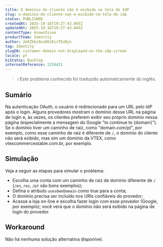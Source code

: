```yaml
---
title: O domínio do cliente não é exibido na tela do IdP
slug: o-dominio-do-cliente-nao-e-exibido-na-tela-do-idp
status: PUBLISHED
createdAt: 2025-10-16T19:27:43.045Z
updatedAt: 2025-10-16T19:27:43.045Z
contentType: knownIssue
productTeam: Identity
author: 2mXZkbi0oi061KicTExNjo
tag: Identity
slugEN: customer-domain-not-displayed-on-the-idp-screen
locale: pt
kiStatus: Backlog
internalReference: 1250421
---
```


>ℹ️ Este problema conhecido foi traduzido automaticamente do inglês.

## Sumário


Na autenticação OAuth, o usuário é redirecionado para um URL pelo IdP após o login. Alguns provedores mostram o domínio desse URL na página de login e, às vezes, os clientes preferem exibir seu próprio domínio nessa página (especialmente a mensagem do Google "to continue to {domain}"). Se o domínio tiver um caminho de raiz, como "domain.com/pt", por exemplo, como esse caminho de raiz é diferente de `/`, o domínio do cliente não será exibido, mas sim um domínio da VTEX, como vtexcommercestable.com.br, por exemplo.
## Simulação


Veja a seguir as etapas para simular o problema:

- Escolha uma conta com um caminho de raiz de domínio diferente de `/` (`/en`, `/es`, `/pt` são bons exemplos);
- Defina o atributo `usesOwnDomain` como true para a conta;
- O domínio precisa ser incluído nos URIs confiáveis do provedor;
- Acesse a loja on-line e escolha fazer login com esse provedor (Google, por exemplo); você verá que o domínio não será exibido na página de login do provedor.


## Workaround


Não há nenhuma solução alternativa disponível.



